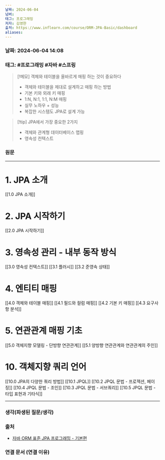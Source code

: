 ```yaml
---
날짜: 2024-06-04
넘버: 
태그: 프로그래밍
저자: 김영한
출처: https://www.inflearn.com/course/ORM-JPA-Basic/dashboard
aliases:
---
```

### 날짜:  2024-06-04 14:08

### 태그: #프로그래밍 #자바 #스프링

>[!메모]
> 객체와 테이블을 올바르게 매핑 하는 것이 중요하다 
> - 객체와 테이블을 제대로 설계하고 매핑 하는 방법
> - 기본 키와 외래 키 매핑
> - 1:N, N:1, 1:1, N:M 매핑
> - 실무 노하우 + 성능
> - 복잡한 시스템도 JPA로 설계 가능

> [!tip] JPA에서 가장 중요한 2가지
>  - 객체와 관계형 데이터베이스 맵핑
>  - 영속성 컨텍스트
> 
### 원문
---
# 1. JPA 소개
[[1.0 JPA 소개]]
# 2. JPA 시작하기
[[2.0 JPA 시작하기]]
# 3. 영속성 관리 - 내부 동작 방식
[[3.0 영속성 컨텍스트]]
[[3.1 플러시]]
[[3.2 준영속 상태]]
# 4. 엔티티 매핑
[[4.0 객체와 테이블 매핑]]
[[4.1 필드와 컬럼 매핑]]
[[4.2 기본 키 매핑]]
[[4.3 요구사항 분석]]
# 5. 연관관계 매핑 기초
[[5.0 객체지향 모델링 - 단방향 연관관계]]
[[5.1 양방향 연관관계와 연관관계의 주인]]
# 10. 객체지향 쿼리 언어
[[10.0 JPA의 다양한 쿼리 방법]]
[[10.1 JPQL]]
[[10.2 JPQL 문법 - 프로젝션, 페이징]]
[[10.4 JPQL 문법 - 조인]]
[[10.3 JPQL 문법 - 서브쿼리]]
[[10.5 JPQL 문법 - 타입 표현과 기타식]]


---
### 생각(파생된 질문/생각)

### 출처
- [자바 ORM 표준 JPA 프로그래밍 - 기본편](https://www.inflearn.com/course/ORM-JPA-Basic/dashboard)

### 연결 문서 (연결 이유)

